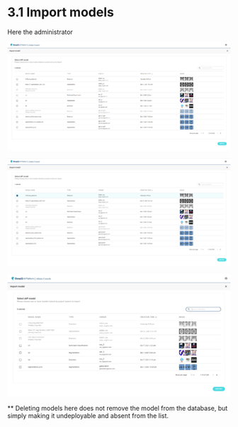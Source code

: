 # 3.1 Import models

Here the administrator&#x20;

![Deployable model list of DeepQ AI platform](<../.gitbook/assets/image (3) (1).png>)

![](<../.gitbook/assets/image (2) (1).png>)

![](<../.gitbook/assets/image (18).png>)

\*\* Deleting models here does not remove the model from the database, but simply making it undeployable and absent from the list.
